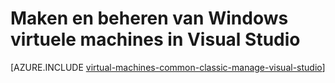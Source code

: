<properties
   pageTitle="Maken en beheren van Windows VMs in Visual Studio | Microsoft Azure"
   description="Leer hoe u met Visual Studio voor het maken en beheren met Windows Azure-VMs"
   services="visual-studio-online,virtual-machines-windows"
   documentationCenter="na"
   authors="TomArcher"
   manager="timlt"
   editor="" />
<tags
   ms.service="virtual-machines-windows"
   ms.devlang="multiple"
   ms.topic="article"
   ms.tgt_pltfrm="vm-windows"
   ms.workload="na"
   ms.date="08/15/2016"
   ms.author="tarcher" />

# <a name="create-and-manage-windows-virtual-machines-in-visual-studio"></a>Maken en beheren van Windows virtuele machines in Visual Studio



[AZURE.INCLUDE [virtual-machines-common-classic-manage-visual-studio](../../includes/virtual-machines-common-classic-manage-visual-studio.md)]
